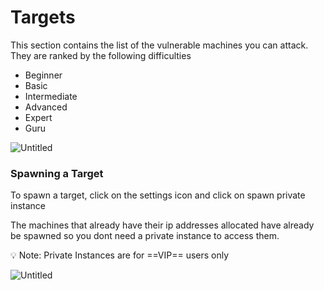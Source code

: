# Targets
This section contains the list of the vulnerable machines you can attack. They are ranked by the following difficulties

- Beginner
- Basic
- Intermediate
- Advanced
- Expert
- Guru

![Untitled](https://prod-files-secure.s3.us-west-2.amazonaws.com/1bdb5d44-6540-4718-9eda-83cc6cdfdc3b/8076e0e8-ca4e-43e0-a2f7-445a54124aaa/Untitled.png)

### Spawning a Target
To spawn a target, click on the settings icon and click on spawn private instance

The machines that already have  their ip addresses allocated have already be  spawned  so you dont need a private instance to access them. 


<aside>
💡 Note: Private Instances are for ==VIP== users only

</aside>

![Untitled](https://prod-files-secure.s3.us-west-2.amazonaws.com/1bdb5d44-6540-4718-9eda-83cc6cdfdc3b/aea55257-446c-4000-915b-86cf0e9bd003/Untitled.png)